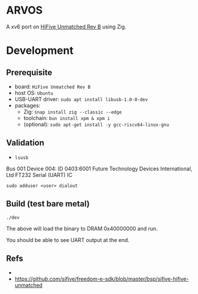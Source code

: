 # ARVOS

A xv6 port on [HiFive Unmatched Rev B](https://www.sifive.com/boards/hifive-unmatched-revb) using Zig.

# Development

## Prerequisite

- board: `HiFive Unmatched Rev B`
- host OS: `Ubuntu`
- USB-UART driver: `sudo apt install libusb-1.0-0-dev`
- packages: 
    - Zig: `snap install zig --classic --edge`
    - toolchain: `bun install xpm & xpm i` 
    - (optional): `sudo apt-get install -y gcc-riscv64-linux-gnu`

## Validation

- `lsusb`

Bus 001 Device 004: ID 0403:6001 Future Technology Devices International, Ltd FT232 Serial (UART) IC

`sudo adduser <user> dialout`

## Build (test bare metal)

```
./dev
```

The above will load the binary to DRAM 0x40000000 and run.

You should be able to see UART output at the end.

## Refs

- 
- https://github.com/sifive/freedom-e-sdk/blob/master/bsp/sifive-hifive-unmatched
